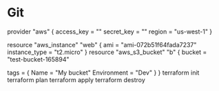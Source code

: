 # Git
provider "aws" {
access_key = ""
secret_key = ""
region = "us-west-1"
}

resource "aws_instance" "web" {
ami = "ami-072b51f64fada7237"
instance_type = "t2.micro"
}
resource "aws_s3_bucket" "b" {
  bucket = "test-bucket-165894"

  tags = {
    Name        = "My bucket"
    Environment = "Dev"
  }
}
terraform init
terraform plan
terraform apply
terraform destroy
